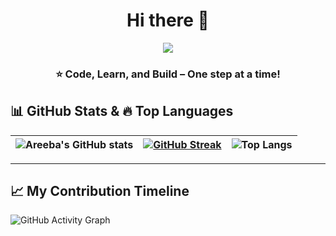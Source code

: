 <h1 align="center">Hi there 👋</h1>
<p align="center">
  <a href="https://git.io/typing-svg">
    <img src="https://readme-typing-svg.herokuapp.com?size=28&duration=3000&color=4169E1&center=true&vCenter=true&width=600&font=Fira+Code&lines=I'm+Areeba+Aamir;A+Tech+Explorer+⚡;Always+Learning+🚀">
  </a>
</p>

<h3 align="center">⭐️ Code, Learn, and Build – One step at a time! </h3>

## 📊 GitHub Stats & 🔥 Top Languages

| ![Areeba's GitHub stats](https://github-readme-stats.vercel.app/api?username=areeba-amirr&show_icons=true&theme=dark&hide_border=true&bg_color=000000&title_color=ff79c6&text_color=ffffff&icon_color=79c0ff) | [![GitHub Streak](https://streak-stats.demolab.com?user=areeba-amirr&theme=dark&hide_border=true&background=000000&ring=ff79c6&fire=ff6e96&currStreakLabel=ffffff)](https://git.io/streak-stats) | ![Top Langs](https://github-readme-stats.vercel.app/api/top-langs/?username=areeba-amirr&layout=compact&theme=dark&hide_border=true&bg_color=000000&title_color=ff79c6&text_color=ffffff) |
|---|---|---|

---

## 📈 My Contribution Timeline

![GitHub Activity Graph](https://github-readme-activity-graph.vercel.app/graph?username=areeba-amirr&bg_color=000000&color=ffffff&line=ff79c6&point=79c0ff&area=true&hide_border=true)
